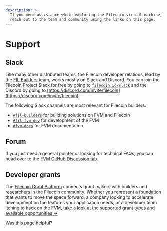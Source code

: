 ```yaml
---
description: >-
  If you need assistance while exploring the Filecoin virtual machine, you can
  reach out to the team and community using the links on this page.
---
```


# Support

## Slack

Like many other distributed teams, the Filecoin developer relations, lead by the [FIL Builders](https://fil.builders/) team, works mostly on Slack and Discord. You can join the Filecoin Project Slack for free by going to [`filecoin.io/slack`](https://filecoin.io/slack) and the Discord by going to [https://discord.com/invite/filecoin](https://discord.com/invite/filecoin).

The following Slack channels are most relevant for Filecoin builders:

* [`#fil-builders`](https://filecoinproject.slack.com/archives/CRK2LKYHW) for building solutions on FVM and Filecoin
* [`#fil-fvm-dev`](https://filecoinproject.slack.com/archives/C029MT4PQB1) for development of the FVM
* [`#fvm-docs`](https://filecoinproject.slack.com/archives/C03MDFERKMJ) for FVM documentation

## Forum

If you just need a general pointer or looking for technical FAQs, you can head over to the [FVM GitHub Discussion tab](https://github.com/filecoin-project/community/discussions/categories/developers).

## Developer grants

The [Filecoin Grant Platform](https://github.com/filecoin-project/devgrants) connects grant makers with builders and researchers in the Filecoin community. Whether you represent a foundation that wants to move the space forward, a company looking to accelerate development on the features your application needs, or a developer team itching to hack on the FVM, [take a look at the supported grant types and available opportunities →](https://github.com/filecoin-project/devgrants)



[Was this page helpful?](https://airtable.com/apppq4inOe4gmSSlk/pagoZHC2i1iqgphgl/form?prefill\_Page+URL=https://docs.filecoin.io/smart-contracts/fundamentals/support)
